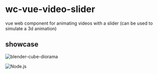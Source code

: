 # wc-vue-video-slider

vue web component for animating videos with a slider (can be used to simulate a 3d animation)

## showcase

![blender-cube-diorama](https://github.com/aportela/wc-vue-video-slider/assets/705838/71d3814c-55e4-4ddf-ad77-9ad8a502f760)

![Node.js](https://github.com/aportela/wc-vue-video-slider/actions/workflows/node.js.yml/badge.svg)

